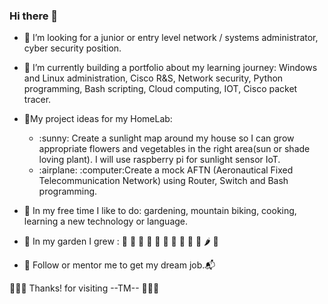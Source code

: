 ### Hi there 👋

<!--
**trimcnichols/trimcnichols** is a ✨ _special_ ✨ repository because its `README.md` (this file) appears on your GitHub profile.

Here are some ideas to get you started:
-->

- :satellite: I’m looking for a junior or entry level network / systems administrator, cyber security position. 
  
- :satellite: I’m currently building a portfolio about my learning journey: Windows and Linux administration, Cisco R&S, Network security,  Python programming, Bash scripting, Cloud computing, IOT, Cisco packet tracer.
- :satellite:My project ideas for my HomeLab: 
    <ul>
      <li> :sunny: Create a sunlight map around my house so I can grow appropriate flowers and vegetables in the right area(sun or shade loving plant). I will use raspberry pi for sunlight sensor IoT.</li>
      <li>:airplane: :computer:Create a mock AFTN (Aeronautical Fixed Telecommunication Network) using Router, Switch and Bash programming.</li>
    </ul>


- :satellite: In my free time I like to do: gardening, mountain biking, cooking, learning a new technology or language.
- :satellite: In my garden I grew : :tulip: :sunflower: :tomato: :eggplant: :herb: :rose: :garlic: :carrot: :broccoli: :cucumber: &#x1F336; &#x1F96C; 
- :satellite: Follow  or mentor me to get my dream job.:mailbox_with_mail: 

:hibiscus::hibiscus::hibiscus: Thanks! for visiting --TM-- :hibiscus::hibiscus::hibiscus:
